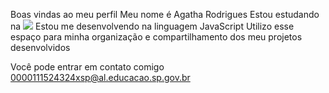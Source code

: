 Boas vindas ao meu perfil
Meu nome é Agatha Rodrigues
Estou estudando na ![](https://www.alura.com.br/?_gl=1*12k1s68*_ga*MjEwMTk4MjgxMi4xNzEzMjg4ODk0*_ga_1EPWSW3PCS*MTcxNTYwOTQwMS4xOC4xLjE3MTU2MDk0MTguMC4wLjA.)
Estou me desenvolvendo na linguagem JavaScript
Utilizo esse espaço para minha organização e compartilhamento dos meu projetos desenvolvidos

Você pode entrar em contato comigo 
0000111524324xsp@al.educacao.sp.gov.br

